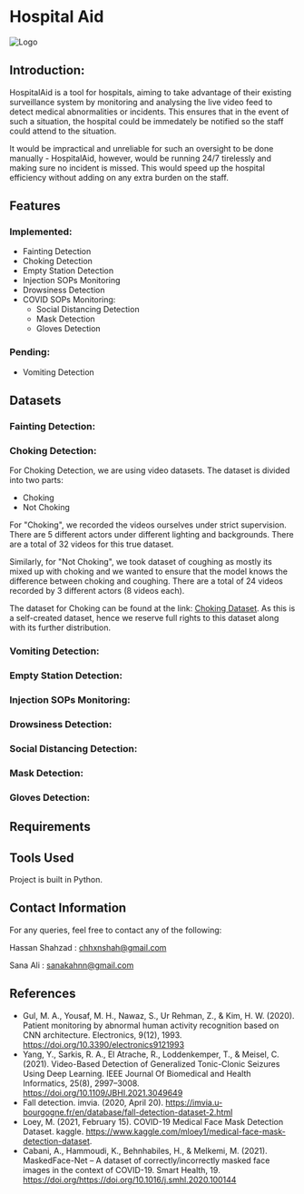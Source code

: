 # Hospital Aid

![Logo](https://github.com/HxnDev/HospitalAid/blob/main/Logo/Hospital%20Aid%20Logo.png)

## Introduction:
HospitalAid is a tool for hospitals, aiming to take advantage of their existing surveillance system by monitoring and analysing the live video feed to detect medical abnormalities or incidents. This ensures that in the event of such a situation, the hospital could be immedately be notified so the staff could attend to the situation. 

It would be impractical and unreliable for such an oversight to be done manually - HospitalAid, however, would be running 24/7 tirelessly and making sure no incident is missed. This would speed up the hospital efficiency without adding on any extra burden on the staff.

## Features

### Implemented:
- Fainting Detection
- Choking Detection
- Empty Station Detection
- Injection SOPs Monitoring
- Drowsiness Detection
- COVID SOPs Monitoring:
  - Social Distancing Detection
  - Mask Detection
  - Gloves Detection

### Pending:
- Vomiting Detection

## Datasets
### Fainting Detection:
### Choking Detection:
For Choking Detection, we are using video datasets. The dataset is divided into two parts:
  - Choking
  - Not Choking
 
For "Choking", we recorded the videos ourselves under strict supervision. There are 5 different actors under different lighting and backgrounds. There are a total of 32 videos for this true dataset. 

Similarly, for "Not Choking", we took dataset of coughing as mostly its mixed up with choking and we wanted to ensure that the model knows the difference between choking and coughing. There are a total of 24 videos recorded by 3 different actors (8 videos each).

The dataset for Choking can be found at the link: [Choking Dataset](https://drive.google.com/drive/folders/175U91a7-BALnu-zo0oX3j1vMMDL6ZfMi?usp=sharing). As this is a self-created dataset, hence we reserve full rights to this dataset along with its further distribution.

### Vomiting Detection:
### Empty Station Detection:
### Injection SOPs Monitoring:
### Drowsiness Detection:
### Social Distancing Detection:
### Mask Detection:
### Gloves Detection:

## Requirements

## Tools Used
Project is built in Python.

## Contact Information
For any queries, feel free to contact any of the following:

Hassan Shahzad : chhxnshah@gmail.com

Sana Ali : sanakahnn@gmail.com


## References
- Gul, M. A., Yousaf, M. H., Nawaz, S., Ur Rehman, Z., & Kim, H. W. (2020). Patient monitoring by abnormal human activity recognition based on CNN architecture. Electronics, 9(12), 1993. https://doi.org/10.3390/electronics9121993 
- Yang, Y., Sarkis, R. A., El Atrache, R., Loddenkemper, T., & Meisel, C. (2021). Video-Based Detection of Generalized Tonic-Clonic Seizures Using Deep Learning. IEEE Journal Of Biomedical and Health Informatics, 25(8), 2997–3008. https://doi.org/10.1109/JBHI.2021.3049649 
- Fall detection. imvia. (2020, April 20). https://imvia.u-bourgogne.fr/en/database/fall-detection-dataset-2.html
- Loey, M. (2021, February 15). COVID-19 Medical Face Mask Detection Dataset. kaggle. https://www.kaggle.com/mloey1/medical-face-mask-detection-dataset.
- Cabani, A., Hammoudi, K., Behnhabiles, H., & Melkemi, M. (2021). MaskedFace-Net – A dataset of correctly/incorrectly masked face images in the context of COVID-19. Smart Health, 19. https://doi.org/https://doi.org/10.1016/j.smhl.2020.100144

